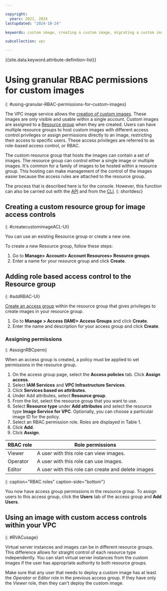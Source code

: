 ```yaml
---

copyright:
  years: 2021, 2024
lastupdated: "2024-10-24"

keywords: custom image, creating a custom image, migrating a custom image, rbac, permissions, granular, granular permissions, rbac role-based access control

subcollection: vpc

---
```


{{site.data.keyword.attribute-definition-list}}

# Using granular RBAC permissions for custom images
{: #using-granular-RBAC-permissions-for-custom-images}

The VPC image service allows the [creation of custom images](/docs/vpc?topic=vpc-planning-custom-images). These images are only visible and usable within a single account. Custom images are assigned to a [Resource group](/docs/account?topic=account-rgs) when they are created. Users can have multiple resource groups to host custom images with different access control privileges or assign permissions directly to an image, restricting their access to specific users. These access privileges are referred to as role-based access control, or RBAC.

The custom resource group that hosts the images can contain a set of images. The resource group can control either a single image or multiple images. It's common for a family of images to be hosted within a resource group. This hosting can make management of the control of the images easier because the access rules are attached to the resource group.

The process that is described here is for the console. However, this function can also be carried out with the [API](/apidocs/iam-identity-token-api) and from the [CLI](/docs/account?topic=account-rgs&interface=cli#rgs_cli).
{: shortdesc}

## Creating a custom resource group for image access controls
{: #createcustomimageACL-UI}

You can use an existing Resource group or create a new one.

To create a new Resource group, follow these steps:
1.	Go to **Manage> Account> Account Resources> Resource groups**.
2.	Enter a name for your resource group and click **Create**.

## Adding role based access control to the Resource group
{: #addRBAC-UI}

[Create an access group](/docs/account?topic=account-account-getting-started#account-gs-accessgroups) within the resource group that gives privileges to create images in your resource group.

1.	Go to **Manage > Access (IAM)> Access Groups** and click **Create**.
2.	Enter the name and description for your access group and click **Create**.

### Assigning permissions
{: #assignRBCperm}

When an access group is created, a policy must be applied to set permissions in the resource group.

1. On the access group page, select the **Access policies** tab. Click **Assign access**.
2. Select **IAM Services** and **VPC Infrastructure Services**.
3. Click **Services based on attributes**.
4. Under Add attributes, select **Resource group**.
5. From the list, select the resource group that you want to use.
6. Select **Resource type** under **Add attributes** and select the resource type **Image Service for VPC**. Optionally, you can choose a particular image ID for the policy.
7. Select an RBAC permission role. Roles are displayed in Table 1.
8. Click **Add**.
9. Click **Assign**.

|RBAC role |Role permissions|
|----------|----------------|
|Viewer|A user with this role can view images.|
|Operator|A user with this role can use images.|
|Editor|A user with this role can create and delete images|
{: caption="RBAC roles" caption-side="bottom"}

You now have access group permissions in the resource group. To assign users to this access group, click the **Users** tab of the access group and **Add Users**.

## Using an image with custom access controls within your VPC
{: #RVACusage}

Virtual server instances and images can be in different resource groups. This difference allows for straight control of each resource type independently. You can start virtual server instances from the custom images if the user has appropriate authority to both resource groups.

Make sure that any user that needs to deploy a custom image has at least the *Operator* or *Editor* role in the previous access group. If they have only the *Viewer* role, then they can't deploy the custom image.
